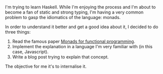 I'm trying to learn Haskell. While I'm enjoying the process and I'm about to become a fan of static and strong typing, I'm having a very common problem to gasp the idiomatics of the language: monads.

In order to understand it better and get a good idea about it, I decided to do three things:

1. Read the famous paper [Monads for functional programming](http://homepages.inf.ed.ac.uk/wadler/papers/marktoberdorf/baastad.pdf).
2. Implement the explanation in a language I'm very familiar with (in this case, Javascript).
3. Write a blog post trying to explain that concept.

The objective for me it's to internalise it.
